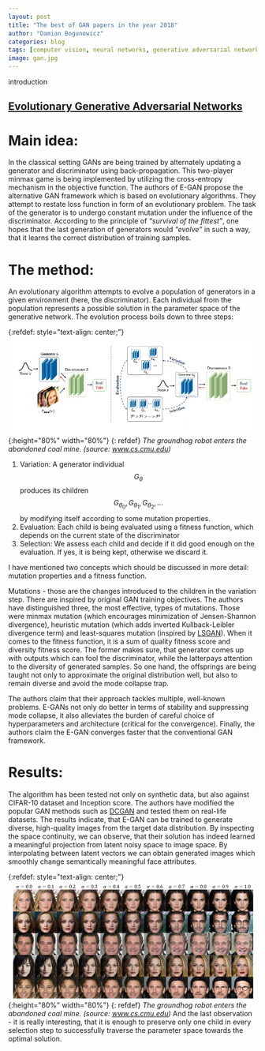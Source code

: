 ```yaml
---
layout: post
title: "The best of GAN papers in the year 2018"
author: "Damian Bogunowicz"
categories: blog
tags: [computer vision, neural networks, generative adversarial networks]
image: gan.jpg
---
```

introduction

## [Evolutionary Generative Adversarial Networks](https://arxiv.org/abs/1803.00657)

# Main idea:
In the classical setting GANs are being trained by alternately updating a generator and discriminator using back-propagation. This two-player minmax game is being implemented by utilizing the cross-entropy mechanism in the objective function. 
The authors of E-GAN propose the alternative GAN framework which is based on evolutionary algorithms. They attempt to restate loss function in form of an evolutionary problem. The task of the generator is to undergo constant mutation under the influence of the discriminator. According to the principle of <em>“survival of the fittest”</em>, one hopes that the last generation of generators would <em>“evolve”</em> in such a way, that it learns the correct distribution of training samples.

# The method:
An evolutionary algorithm attempts to evolve a population of generators in a given environment (here, the discriminator). Each individual from the population represents a possible solution in the parameter space of the generative network. The evolution process boils down to three steps:

{:refdef: style="text-align: center;"}
![alt text](https://raw.githubusercontent.com/dtransposed/dtransposed.github.io/master/assets/4/1.jpg){:height="80%" width="80%"}
{: refdef}
<em>The groundhog robot enters the abandoned coal mine. (source: www.cs.cmu.edu)</em>


1. Variation: A generator individual $$G_{\theta}$$ produces its children $$G_{\theta_{0}}, G_{\theta_{1}}, G_{\theta_{2}}, ...$$ by modifying itself according to some mutation properties.
2. Evaluation: Each child is being evaluated using a fitness function, which depends on the current state of the discriminator
3. Selection: We assess each child and decide if it did good enough on the evaluation. If yes, it is being kept, otherwise we discard it.

I have mentioned two concepts which should be discussed in more detail: mutation properties and a fitness function.

Mutations - those are the changes introduced to the children in the variation step. There are inspired by original GAN training objectives. The authors have distinguished three, the most effective, types of mutations. Those were minmax mutation (which encourages minimization of Jensen-Shannon divergence), heuristic mutation (which adds inverted Kullback-Leibler divergence term) and least-squares mutation (inspired by [LSGAN](https://arxiv.org/abs/1611.04076)).
When it comes to the fitness function, it is a sum of quality fitness score and diversity fitness score. The former makes sure, that generator comes up with outputs which can fool the discriminator, while the latterpays attention to the diversity of generated samples. 
So one hand, the offsprings are being taught not only to approximate the original distribution well, but also to remain diverse and avoid the mode collapse trap.

The authors claim that their approach tackles multiple, well-known problems. E-GANs not only do better in terms of stability and suppressing mode collapse, it also alleviates the burden of careful choice of hyperparameters and architecture (critical for the convergence). 
Finally, the authors claim the E-GAN converges faster that the conventional GAN framework.

# Results:
The algorithm has been tested not only on synthetic data, but also against CIFAR-10 dataset and Inception score. The authors have modified the popular GAN methods such as [DCGAN](https://arxiv.org/abs/1511.06434) and tested them on real-life datasets. The results indicate, that  E-GAN can be trained to generate diverse, high-quality images from the target data distribution. By inspecting the space continuity, we can observe, that their solution has indeed learned a meaningful projection from latent noisy space to image space. By interpolating between latent vectors we can obtain generated images which smoothly change semantically meaningful face attributes.

{:refdef: style="text-align: center;"}
![alt text](https://raw.githubusercontent.com/dtransposed/dtransposed.github.io/master/assets/4/2.jpg){:height="80%" width="80%"}
{: refdef}
<em>The groundhog robot enters the abandoned coal mine. (source: www.cs.cmu.edu)</em>
And the last observation - it is really interesting, that it is enough to preserve only one child in every selection step to successfully traverse the parameter space towards the optimal solution.
